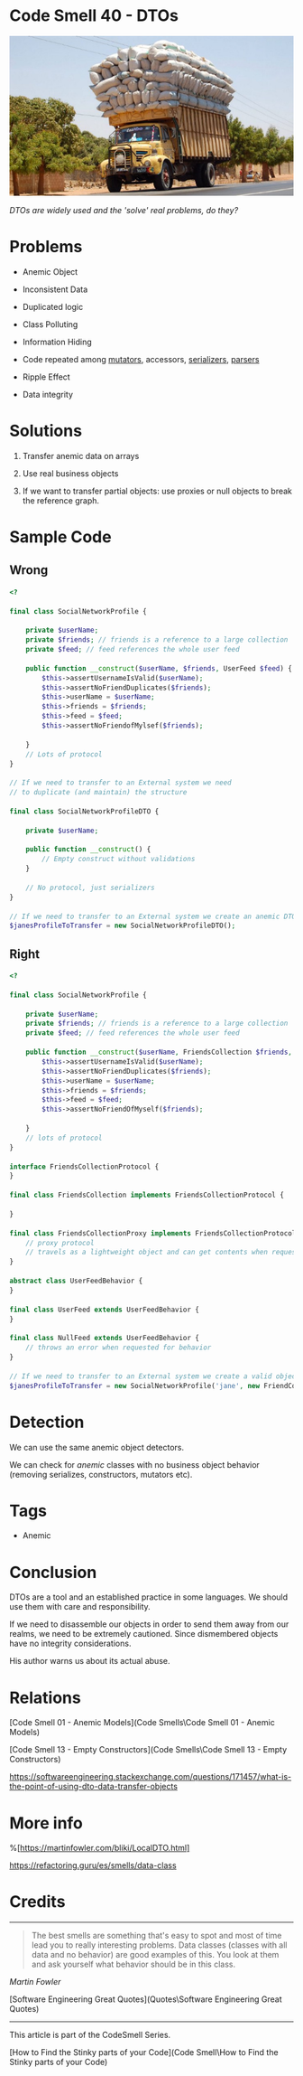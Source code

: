 # Code Smell 40 - DTOs

![Code Smell 40 - DTOs](overloading.jpeg)

*DTOs are widely used and the 'solve' real problems, do they?*

# Problems

- Anemic Object

- Inconsistent Data

- Duplicated logic

- Class Polluting

- Information Hiding 

- Code repeated among [mutators](https://en.wikipedia.org/wiki/Mutator_method), accessors, [serializers](https://en.wikipedia.org/wiki/Serialization), [parsers](https://en.wikipedia.org/wiki/Parsing)

- Ripple Effect

- Data integrity

# Solutions

1. Transfer anemic data on arrays

2. Use real business objects

3. If we want to transfer partial objects: use proxies or null objects to break the reference graph.

# Sample Code

## Wrong

[Gist Url]: # (https://gist.github.com/mcsee/91a2d630101ba6137f64195e76c1b266)
```php
<?

final class SocialNetworkProfile {

    private $userName;
    private $friends; // friends is a reference to a large collection
    private $feed; // feed references the whole user feed

    public function __construct($userName, $friends, UserFeed $feed) {
        $this->assertUsernameIsValid($userName);
        $this->assertNoFriendDuplicates($friends);
        $this->userName = $userName;
        $this->friends = $friends;
        $this->feed = $feed;
        $this->assertNoFriendofMylsef($friends);

    }
    // Lots of protocol
}

// If we need to transfer to an External system we need
// to duplicate (and maintain) the structure

final class SocialNetworkProfileDTO {

    private $userName;

    public function __construct() {
        // Empty construct without validations
    }

    // No protocol, just serializers
}

// If we need to transfer to an External system we create an anemic DTO
$janesProfileToTransfer = new SocialNetworkProfileDTO();
```

## Right

[Gist Url]: # (https://gist.github.com/mcsee/e1ecfdec6bd0fbe72f2d9ee7664af1c4)
```php
<?

final class SocialNetworkProfile {

    private $userName;
    private $friends; // friends is a reference to a large collection
    private $feed; // feed references the whole user feed

    public function __construct($userName, FriendsCollection $friends, UserFeedBehavior $feed) {
        $this->assertUsernameIsValid($userName);
        $this->assertNoFriendDuplicates($friends);
        $this->userName = $userName;
        $this->friends = $friends;
        $this->feed = $feed;
        $this->assertNoFriendOfMyself($friends);

    }
    // lots of protocol
}

interface FriendsCollectionProtocol {
}

final class FriendsCollection implements FriendsCollectionProtocol {

}

final class FriendsCollectionProxy implements FriendsCollectionProtocol {
    // proxy protocol
    // travels as a lightweight object and can get contents when requested
}

abstract class UserFeedBehavior {
}

final class UserFeed extends UserFeedBehavior {
}

final class NullFeed extends UserFeedBehavior {
    // throws an error when requested for behavior
}

// If we need to transfer to an External system we create a valid object
$janesProfileToTransfer = new SocialNetworkProfile('jane', new FriendCollectionProxy(), new NullFeed());
```

# Detection

We can use the same anemic object detectors. 

We can check for *anemic* classes with no business object behavior (removing serializes, constructors, mutators etc).
 
 # Tags

-  Anemic

# Conclusion

DTOs are a tool and an established practice in some languages. We should use them with care and responsibility.

If we need to disassemble our objects in order to send them away from our realms, we need to be extremely cautioned. Since dismembered objects have no integrity considerations.

His author warns us about its actual abuse.
 
# Relations

[Code Smell 01 - Anemic Models](Code Smells\Code Smell 01 - Anemic Models) 

[Code Smell 13 - Empty Constructors](Code Smells\Code Smell 13 - Empty Constructors)

https://softwareengineering.stackexchange.com/questions/171457/what-is-the-point-of-using-dto-data-transfer-objects

# More info

%[https://martinfowler.com/bliki/LocalDTO.html]

https://refactoring.guru/es/smells/data-class

# Credits

 

* * *

>  The best smells are something that's easy to spot and most of time lead you to really interesting problems. Data classes (classes with all data and no behavior) are good examples of this. You look at them and ask yourself what behavior should be in this class. 

_Martin Fowler_
 
[Software Engineering Great Quotes](Quotes\Software Engineering Great Quotes)

* * *

This article is part of the CodeSmell Series.

[How to Find the Stinky parts of your Code](Code Smell\How to Find the Stinky parts of your Code)